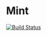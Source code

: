 # Mint

[![Build Status](https://travis-ci.org/sadcitizen/mint.svg?branch=master)](https://travis-ci.org/sadcitizen/mint)